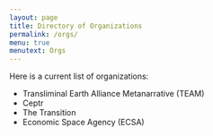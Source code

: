 ```yaml
---
layout: page
title: Directory of Organizations
permalink: /orgs/
menu: true
menutext: Orgs
---
```



Here is a current list of organizations:


* Transliminal Earth Alliance Metanarrative (TEAM)
* Ceptr
* The Transition
* Economic Space Agency (ECSA)
